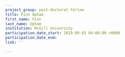 ```yaml
---
project_group: post-doctoral-fellow
title: Finn Upham
first_name: Finn
last_name: Upham
institution: McGill University
participation_date_start: 2019-09-03 04:00:00 +0000
participation_date_end: 
link: ''

---
```

